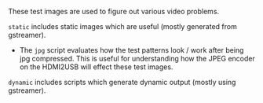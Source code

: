 
These test images are used to figure out various video problems.

`static` includes static images which are useful (mostly generated from
gstreamer).

 - The `jpg` script evaluates how the test patterns look / work after being jpg
   compressed. This is useful for understanding how the JPEG encoder on the
   HDMI2USB will effect these test images.

`dynamic` includes scripts which generate dynamic output (mostly using
gstreamer).
